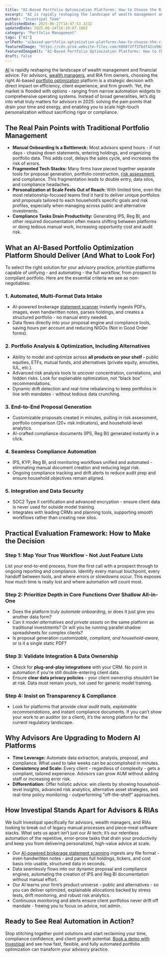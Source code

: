 ```yaml
---
title: "AI-Based Portfolio Optimization Platforms: How to Choose the Right Solution for Your Advisory Practice"
excerpt: "AI is rapidly reshaping the landscape of wealth management and financial advice. For advisors, wealth managers , and RIA firm owners, choosing the right AI-based portfolio optimization platform is a strategic decision."
author: "Investipal Team"
publishedDate: 2025-06-27T14:47:53.333Z
updatedDate: 2025-06-24T16:10:07.186Z
category: "Portfolio Management"
tags: ["AI"]
urlPath: "aibased-portfolio-optimization-platforms-how-to-choose-the-right-solution-for-your-advisory-practice"
featuredImage: "https://cdn.prod.website-files.com/666872ff37bdf42ce9637d77/685acddc9710c7cdf2d68d89_The%20Biggest%20Bottlenecks%20in%20Wealth%20Management%20Sales%E2%80%94and%20How%20Automation%20Solves%20Them%20(8).png"
featuredImageAlt: "AI-Based Portfolio Optimization Platforms: How to Choose the Right Solution for Your Advisory Practice"
draft: false
---
```

<p id=""><a href="/blog/ai">AI</a> is rapidly reshaping the landscape of wealth management and financial advice. For advisors, <a href="/segments/wealth-managers">wealth managers</a>, and RIA firm owners, choosing the right AI-based <a href="/features/asset-allocation">portfolio optimization</a> platform is a strategic decision with direct impact on efficiency, client experience, and firm growth. Yet, the market is flooded with options - ranging from narrow automation widgets to comprehensive operating systems. Instead of broad generalities, let’s dig into what truly matters for advisors in 2025: solving the pain points that drain your time and energy, and enabling you to scale high-touch personalization without sacrificing rigor or compliance.</p><h2 id="">The Real Pain Points with Traditional Portfolio Management</h2><ul id=""><li id=""><strong id="">Manual Onboarding Is a Bottleneck:</strong> Most advisors spend hours - if not days - chasing down statements, entering holdings, and organizing portfolio data. This adds cost, delays the sales cycle, and increases the risk of errors.</li><li id=""><strong id="">Fragmented Tech Stacks:</strong> Many firms have pieced together separate tools for proposal generation, portfolio construction, <a href="/risk-assessment">risk assessment</a>, and compliance. This fragmentation leads to double entry, data silos, and compliance headaches.</li><li id=""><strong id="">Personalization at Scale Feels Out of Reach:</strong> With limited time, even the most relationship-focused teams find it hard to deliver unique portfolios and proposals tailored to each household’s specific goals and risk profiles, especially when managing across public and alternative investments.</li><li id=""><strong id="">Compliance Tasks Drain Productivity:</strong> Generating IPS, Reg BI, and other required documentation often means shifting between platforms or doing tedious manual work, increasing opportunity cost and audit risk.</li></ul><h2 id="">What an AI-Based Portfolio Optimization Platform Should Deliver (And What to Look For)</h2><p id="">To select the right solution for your advisory practice, prioritize platforms capable of unifying - and automating - the full workflow, from prospect to compliant portfolio. Here are the essential criteria we see as non-negotiables:</p><h3 id="">1. Automated, Multi-Format Data Intake</h3><ul id=""><li id="">AI-powered brokerage <a href="/features/automated-statement-scanner">statement scanner</a> instantly ingests PDFs, images, even handwritten notes, parses holdings, and creates a structured portfolio - no manual entry needed.</li><li id="">Data flows directly into your proposal engine and compliance tools, saving hours per account and reducing NIGOs (Not in Good Order forms).</li></ul><h3 id="">2. Portfolio Analysis & Optimization, Including Alternatives</h3><ul id=""><li id="">Ability to model and optimize across <strong id="">all products on your shelf -&nbsp;</strong>public equities, ETFs, mutual funds, and alternatives (private equity, annuities, IUL, etc.).</li><li id="">Advanced risk analysis tools to uncover concentration, correlations, and hidden risks. Look for explainable optimization, not “black box” recommendations.</li><li id="">Dynamic drift detection and real-time rebalancing to keep portfolios in line with mandates - without tedious data crunching.</li></ul><h3 id="">3. End-to-End Proposal Generation</h3><ul id=""><li id="">Customizable proposals created in minutes, pulling in risk assessment, portfolio comparison (20+ risk indicators), and household-level analytics.</li><li id="">AI-crafted compliance documents (IPS, Reg BI) generated instantly in a click.</li></ul><h3 id="">4. Seamless Compliance Automation</h3><ul id=""><li id="">IPS, KYP, Reg BI, and monitoring workflows unified and automated - eliminating manual document creation and reducing legal risk.</li><li id="">Ongoing compliance tracking and drift alerts to reduce audit prep and ensure household objectives remain aligned.</li></ul><h3 id="">5. Integration and Data Security</h3><ul id=""><li id="">SOC2 Type II certification and advanced encryption - ensure client data is never used for outside model training.</li><li id="">Integrates with leading CRMs and planning tools, supporting smooth workflows rather than creating new silos.</li></ul><h2 id="">Practical Evaluation Framework: How to Make the Decision</h2><h3 id="">Step 1: Map Your True Workflow - Not Just Feature Lists</h3><p id="">List your end-to-end process, from the first call with a prospect through to ongoing reporting and compliance. Identify every manual touchpoint, every handoff between tools, and where errors or slowdowns occur. This exposes how much time is really lost and where automation will count most.</p><h3 id="">Step 2: Prioritize Depth in Core Functions Over Shallow All-in-One</h3><ul id=""><li id="">Does the platform truly <em id="">automate onboarding</em>, or does it just give you another data form?</li><li id="">Can it <em id="">model alternatives and private assets</em> on the same platform as traditional investments? Or will you be running parallel shadow spreadsheets for complex clients?</li><li id="">Is proposal generation <em id="">customizable, compliant, and household-aware</em>, or is it a single static PDF?</li></ul><h3 id="">Step 3: Validate Integration & Data Ownership</h3><ul id=""><li id="">Check for <strong id="">plug-and-play integrations</strong> with your CRM. No point in automation if you're still double-entering client data.</li><li id="">Ensure <strong id="">clear data privacy policies</strong> - your client ownership shouldn’t be at risk. Data must remain yours, not used for generic model training.</li></ul><h3 id="">Step 4: Insist on Transparency & Compliance</h3><ul id=""><li id="">Look for platforms that provide <em id="">clear audit trails, explainable recommendations</em>, and instant compliance documents. If you can’t show your work to an auditor (or a client), it’s the wrong platform for the current regulatory landscape.</li></ul><h2 id="">Why Advisors Are Upgrading to Modern AI Platforms</h2><ul id=""><li id=""><strong id="">Time Leverage:</strong> Automate data extraction, analysis, proposal, and compliance. What used to take weeks can be accomplished in minutes.</li><li id=""><strong id="">Consistency and Scale:</strong> Every client - regardless of complexity - gets a compliant, tailored experience. Advisors can grow AUM without adding staff or increasing error risk.</li><li id=""><strong id="">Differentiation:</strong> Offer holistic advice: win clients by showing household-level insights, advanced risk analytics, alternative asset strategies, and real-time policy monitoring - outperforming "off-the-shelf" approaches.</li></ul><h2 id="">How Investipal Stands Apart for Advisors & RIAs</h2><p id="">We built Investipal specifically for advisors, wealth managers, and RIAs looking to break out of legacy manual processes and piece-meal software stacks. What sets us apart isn’t just our AI tech; it’s our relentless automation of the repetitive, error-prone tasks that drain your productivity and keep you from delivering personalized, high-value advice at scale.</p><ul id=""><li id="">Our <a href="/blog/how-to-extract-account-statement-portfolio-holdings-from-pdfs-using-ai" target="_blank" id="">AI-powered brokerage statement scanning</a> ingests any file format - even handwritten notes - and parses full holdings, tickers, and cost basis into usable, structured data in seconds.</li><li id="">Data seamlessly flows into our dynamic proposal and compliance engines, automating the creation of IPS and Reg BI documentation without manual effort.</li><li id="">Our AI learns your firm’s product universe - public and alternatives - so you can deliver optimized, explainable allocations backed by stress tests, drift monitoring, and robust risk analytics.</li><li id="">Continuous monitoring and alerts ensure client portfolios never drift off mandate - freeing you to focus on advice, not admin.</li></ul><h2 id="">Ready to See Real Automation in Action?</h2><p id="">Stop stitching together point solutions and start reclaiming your time, compliance confidence, and client growth potential. <a href="/book-a-demo" target="_blank" id="">Book a demo with Investipal</a> and see how fast, flexible, and fully automated portfolio optimization can transform your advisory practice.</p>